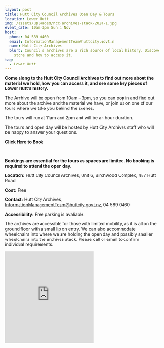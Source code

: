 ```yaml
---
layout: post
title: Hutt City Council Archives Open Day & Tours
location: Lower Hutt
img: /assets/uploaded/hcc-archives-stack-2020-1.jpg
event_date: 10am-3pm Sun 1 Nov
host:
  phone: 04 589 0460
  email: InformationManagementTeam@huttcity.govt.n
  name: Hutt City Archives
  blurb: Council's archives are a rich source of local history. Discover what we
    store and how to access it.
tag:
  - Lower Hutt
---
```

**Come along to the Hutt City Council Archives to find out more about the material we hold, how you can access it, and see some key pieces of Lower Hutt’s history.** 

The Archive will be open from 10am – 3pm, so you can pop in and find out more about the archive and the material we have, or join us on one of our tours where we take you behind the scenes. 

The tours will run at 11am and 2pm and will be an hour duration.

The tours and open day will be hosted by Hutt City Archives staff who will be happy to answer your questions.

**Click Here to Book**

<br>

**Bookings are essential for the tours as spaces are limited. No booking is required to attend the open day.** 

**Location:** Hutt City Council Archives, Unit 6, Birchwood Complex, 487 Hutt Road

**Cost:** Free

**Contact:** Hutt City Archives, InformationManagementTeam@huttcity.govt.nz, 04 589 0460

**Accessibility:** Free parking is avaliable.

The archives are accessible for those with limited mobility, as it is all on the ground floor with a small lip on entry. We can also accommodate wheelchairs into where we are holding the open day and possibly smaller wheelchairs into the archives stack. Please call or email to confirm individual requirements. 

<iframe src="https://www.facebook.com/plugins/page.php?href=https%3A%2F%2Fwww.facebook.com%2Fhuttcitycouncil&tabs=header&width=290&height=300&small_header=true&adapt_container_width=true&hide_cover=false&show_facepile=true&appId" width="290" height="300" style="border:none;overflow:hidden" scrolling="no" frameborder="0" allowTransparency="true" allow="encrypted-media"></iframe>